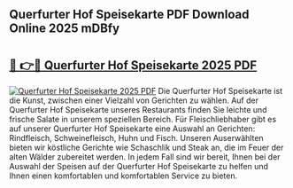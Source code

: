 ## Querfurter Hof Speisekarte PDF Download Online 2025 mDBfy

# <h2><a href="http://gc6j91.nevu.top/?p=Querfurter+Hof+Speisekarte">🔗 👉🔴 Querfurter Hof Speisekarte 2025 PDF</a></h2>

[![Querfurter Hof Speisekarte 2025 PDF](https://i.imgur.com/dBaPXMq.png)](http://gc6j91.nevu.top/?p=Querfurter+Hof+Speisekarte)
Die Querfurter Hof Speisekarte ist die Kunst, zwischen einer Vielzahl von Gerichten zu wählen. Auf der Querfurter Hof Speisekarte unseres Restaurants finden Sie leichte und frische Salate in unserem speziellen Bereich. Für Fleischliebhaber gibt es auf unserer Querfurter Hof Speisekarte eine Auswahl an Gerichten: Rindfleisch, Schweinefleisch, Huhn und Fisch. Unseren Auserwählten bieten wir köstliche Gerichte wie Schaschlik und Steak an, die im Feuer der alten Wälder zubereitet werden. In jedem Fall sind wir bereit, Ihnen bei der Auswahl der Speisen auf der Querfurter Hof Speisekarte zu helfen und Ihnen einen komfortablen und komfortablen Service zu bieten.
